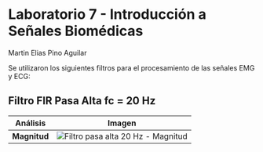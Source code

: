 # Laboratorio 7 - Introducción a Señales Biomédicas
Martin Elias Pino Aguilar

Se utilizaron los siguientes filtros para el procesamiento de las señales EMG y ECG:

## Filtro FIR Pasa Alta fc = 20 Hz
| Análisis                                              | Imagen                                                                                                        |
|------------------------------------------------------|---------------------------------------------------------------------------------------------------------------|
| **Magnitud**                  | ![Filtro pasa alta 20 Hz - Magnitud](ISB/Laboratorios/L7_procesamiento_de_señales/Elias_Imagenes_Codigo/Imagenes/Highpass%20Filter%2020%20Hz%20-%20Magnitude.png](https://github.com/Peeta18/ISB_Grupo3/blob/main/ISB/Laboratorios/L7_procesamiento_de_señales/Elias_Imagenes_Codigo/Imagenes/Highpass%20Filter%2020%20Hz%20-%20Magnitude.png))|
